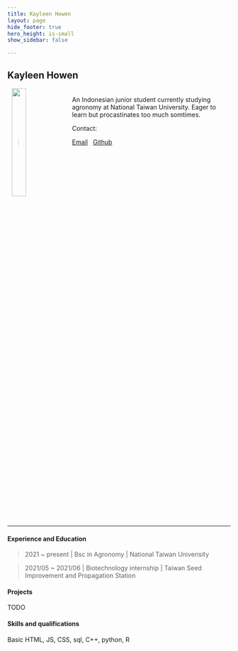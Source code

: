 ```yaml
---
title: Kayleen Howen
layout: page
hide_footer: true
hero_height: is-small
show_sidebar: false

---
```


## Kayleen Howen

<img src="{{site.url}}/img/kayleen_howen.jpg" align="left" hspace="10" width="25%">
<br>
An Indonesian junior student currently studying agronomy at National Taiwan University. Eager to learn but procastinates too much somtimes. 

Contact:
><i class="fas fa-at"></i> [Email](mailto:kayleenhowen@gmail.com)
 
><i class="fab fa-github"></i> [Github](mercur0us)  

<!--
<i class="fab fa-linkedin"></i> [LinkedIn]()
<i class="fab fa-google"></i> [Google Scholar]()  
-->

<br clear="all">
<hr class="solid">

#### Experience and Education

> 2021 ~ present | Bsc in Agronomy | National Taiwan Univerisity

> 2021/05 ~ 2021/06 | Biotechnology internship | Taiwan Seed Improvement and Propagation Station

#### Projects

TODO

#### Skills and qualifications

Basic HTML, JS, CSS, sql, C++, python, R
